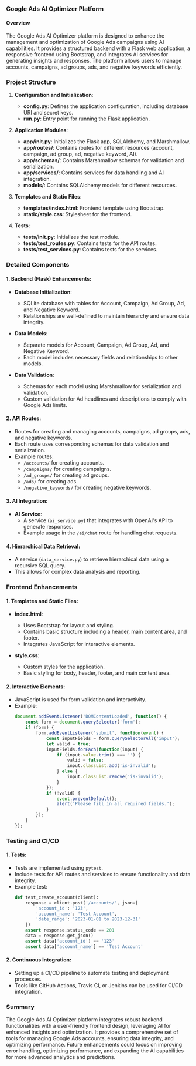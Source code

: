### Google Ads AI Optimizer Platform

#### Overview
The Google Ads AI Optimizer platform is designed to enhance the management and optimization of Google Ads campaigns using AI capabilities. It provides a structured backend with a Flask web application, a responsive frontend using Bootstrap, and integrates AI services for generating insights and responses. The platform allows users to manage accounts, campaigns, ad groups, ads, and negative keywords efficiently.

### Project Structure

1. **Configuration and Initialization**:
   - **config.py**: Defines the application configuration, including database URI and secret keys.
   - **run.py**: Entry point for running the Flask application.

2. **Application Modules**:
   - **app/__init__.py**: Initializes the Flask app, SQLAlchemy, and Marshmallow.
   - **app/routes/**: Contains routes for different resources (account, campaign, ad group, ad, negative keyword, AI).
   - **app/schemas/**: Contains Marshmallow schemas for validation and serialization.
   - **app/services/**: Contains services for data handling and AI integration.
   - **models/**: Contains SQLAlchemy models for different resources.

3. **Templates and Static Files**:
   - **templates/index.html**: Frontend template using Bootstrap.
   - **static/style.css**: Stylesheet for the frontend.

4. **Tests**:
   - **tests/__init__.py**: Initializes the test module.
   - **tests/test_routes.py**: Contains tests for the API routes.
   - **tests/test_services.py**: Contains tests for the services.

### Detailed Components

#### 1. **Backend (Flask) Enhancements**:

- **Database Initialization**:
  - SQLite database with tables for Account, Campaign, Ad Group, Ad, and Negative Keyword.
  - Relationships are well-defined to maintain hierarchy and ensure data integrity.

- **Data Models**:
  - Separate models for Account, Campaign, Ad Group, Ad, and Negative Keyword.
  - Each model includes necessary fields and relationships to other models.

- **Data Validation**:
  - Schemas for each model using Marshmallow for serialization and validation.
  - Custom validation for Ad headlines and descriptions to comply with Google Ads limits.

#### 2. **API Routes**:
- Routes for creating and managing accounts, campaigns, ad groups, ads, and negative keywords.
- Each route uses corresponding schemas for data validation and serialization.
- Example routes:
  - `/accounts/` for creating accounts.
  - `/campaigns/` for creating campaigns.
  - `/ad_groups/` for creating ad groups.
  - `/ads/` for creating ads.
  - `/negative_keywords/` for creating negative keywords.

#### 3. **AI Integration**:
- **AI Service**:
  - A service (`ai_service.py`) that integrates with OpenAI's API to generate responses.
  - Example usage in the `/ai/chat` route for handling chat requests.

#### 4. **Hierarchical Data Retrieval**:
- A service (`data_service.py`) to retrieve hierarchical data using a recursive SQL query.
- This allows for complex data analysis and reporting.

### Frontend Enhancements

#### 1. **Templates and Static Files**:
- **index.html**:
  - Uses Bootstrap for layout and styling.
  - Contains basic structure including a header, main content area, and footer.
  - Integrates JavaScript for interactive elements.

- **style.css**:
  - Custom styles for the application.
  - Basic styling for body, header, footer, and main content area.

#### 2. **Interactive Elements**:
- JavaScript is used for form validation and interactivity.
- Example:
  ```javascript
  document.addEventListener('DOMContentLoaded', function() {
      const form = document.querySelector('form');
      if (form) {
          form.addEventListener('submit', function(event) {
              const inputFields = form.querySelectorAll('input');
              let valid = true;
              inputFields.forEach(function(input) {
                  if (input.value.trim() === '') {
                      valid = false;
                      input.classList.add('is-invalid');
                  } else {
                      input.classList.remove('is-invalid');
                  }
              });
              if (!valid) {
                  event.preventDefault();
                  alert('Please fill in all required fields.');
              }
          });
      }
  });
  ```

### Testing and CI/CD

#### 1. **Tests**:
- Tests are implemented using `pytest`.
- Include tests for API routes and services to ensure functionality and data integrity.
- Example test:
  ```python
  def test_create_account(client):
      response = client.post('/accounts/', json={
          'account_id': '123',
          'account_name': 'Test Account',
          'date_range': '2023-01-01 to 2023-12-31'
      })
      assert response.status_code == 201
      data = response.get_json()
      assert data['account_id'] == '123'
      assert data['account_name'] == 'Test Account'
  ```

#### 2. **Continuous Integration**:
- Setting up a CI/CD pipeline to automate testing and deployment processes.
- Tools like GitHub Actions, Travis CI, or Jenkins can be used for CI/CD integration.

### Summary

The Google Ads AI Optimizer platform integrates robust backend functionalities with a user-friendly frontend design, leveraging AI for enhanced insights and optimization. It provides a comprehensive set of tools for managing Google Ads accounts, ensuring data integrity, and optimizing performance. Future enhancements could focus on improving error handling, optimizing performance, and expanding the AI capabilities for more advanced analytics and predictions.
